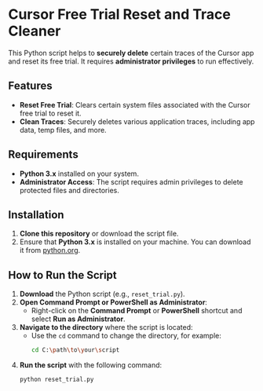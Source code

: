 # Cursor Free Trial Reset and Trace Cleaner

This Python script helps to **securely delete** certain traces of the Cursor app and reset its free trial. It requires **administrator privileges** to run effectively.

## Features
- **Reset Free Trial**: Clears certain system files associated with the Cursor free trial to reset it.
- **Clean Traces**: Securely deletes various application traces, including app data, temp files, and more.
## Requirements
- **Python 3.x** installed on your system.
- **Administrator Access**: The script requires admin privileges to delete protected files and directories.

## Installation
1. **Clone this repository** or download the script file.
2. Ensure that **Python 3.x** is installed on your machine. You can download it from [python.org](https://www.python.org/downloads/).

## How to Run the Script

1. **Download** the Python script (e.g., `reset_trial.py`).
2. **Open Command Prompt or PowerShell as Administrator**:
   - Right-click on the **Command Prompt** or **PowerShell** shortcut and select **Run as Administrator**.  
3. **Navigate to the directory** where the script is located:
   - Use the `cd` command to change the directory, for example:
     ```bash
     cd C:\path\to\your\script
     ```
4. **Run the script** with the following command:
   ```bash
   python reset_trial.py
